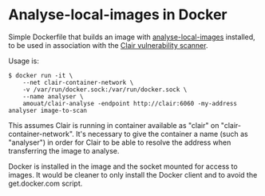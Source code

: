 Analyse-local-images in Docker
==============================

Simple Dockerfile that builds an image with
[analyse-local-images](https://github.com/coreos/clair/tree/master/contrib/analyze-local-images)
installed, to be used in association with the [Clair vulnerability
scanner](https://github.com/coreos/clair).

Usage is:

    $ docker run -it \
        --net clair-container-network \
        -v /var/run/docker.sock:/var/run/docker.sock \
        --name analyser \
        amouat/clair-analyse -endpoint http://clair:6060 -my-address analyser image-to-scan

This assumes Clair is running in container available as "clair" on
"clair-container-network". It's necessary to give the container a name (such as
"analyser") in order for Clair to be able to resolve the address when
transferring the image to analyse.

Docker is installed in the image and the socket mounted for access to images. It
would be cleaner to only install the Docker client and to avoid the
get.docker.com script.

